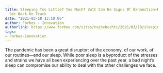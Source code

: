 ```yaml
---
title: Sleeping Too Little? Too Much? Both Can Be Signs Of Exhaustion—Here’s How To
  Get Back On Track
date: "2021-03-18 13:10:06"
author: Forbes - Innovation
authorlink: https://www.forbes.com/sites/nazbeheshti/2021/03/18/sleeping-too-little-too-much-both-can-be-signs-of-exhaustion-heres-how-to-get-back-on-track/
tags:
- Forbes-Innovation
---
```

The pandemic has been a great disruptor: of the economy, of our work, of our routines—and our sleep. While poor sleep is a byproduct of the stresses and strains we have all been experiencing over the past year, a bad night’s sleep can compromise our ability to deal with the other challenges we face.